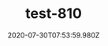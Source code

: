 ---
title: test-810
date: 2020-07-30T07:53:59.980Z
banner_subcontent: asdfsf
category: Research
focus: Support for leaders, colleagues and staff
role: Health or wellbeing lead
organisation_size: Large (250+ employees)
industry: Transport & Logistics
content: Lorem ipsum dolor sit amet, consectetur adipiscing elit, sed do eiusmod tempor incididunt ut labore et dolore magna aliqua. Ut enim ad minim veniam, quis nostrud exercitation ullamco laboris nisi ut aliquip ex ea commodo consequat. Duis aute irure dolor in reprehenderit in voluptate velit esse cillum dolore eu fugiat nulla pariatur. Excepteur sint occaecat cupidatat non proident, sunt in culpa qui officia deserunt mollit anim id est laborum.
---
